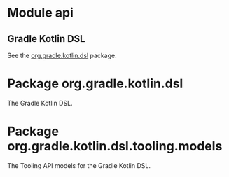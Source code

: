 # Module api

## Gradle Kotlin DSL

See the [org.gradle.kotlin.dsl](org.gradle.kotlin.dsl/index.html) package.


# Package org.gradle.kotlin.dsl

The Gradle Kotlin DSL.


# Package org.gradle.kotlin.dsl.tooling.models

The Tooling API models for the Gradle Kotlin DSL.
